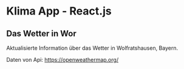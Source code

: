 # Klima App - React.js

<h2>Das Wetter in Wor</h2>

Aktualisierte Information über das Wetter in Wolfratshausen, Bayern.

Daten von Api: https://openweathermap.org/

